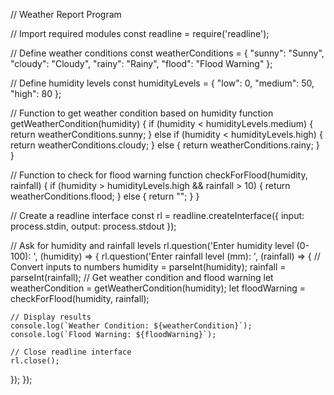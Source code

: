 // Weather Report Program

// Import required modules
const readline = require('readline');

// Define weather conditions
const weatherConditions = {
  "sunny": "Sunny",
  "cloudy": "Cloudy",
  "rainy": "Rainy",
  "flood": "Flood Warning"
};

// Define humidity levels
const humidityLevels = {
  "low": 0,
  "medium": 50,
  "high": 80
};

// Function to get weather condition based on humidity
function getWeatherCondition(humidity) {
  if (humidity < humidityLevels.medium) {
    return weatherConditions.sunny;
  } else if (humidity < humidityLevels.high) {
    return weatherConditions.cloudy;
  } else {
return weatherConditions.rainy;
  }
}

// Function to check for flood warning
function checkForFlood(humidity, rainfall) {
  if (humidity > humidityLevels.high && rainfall > 10) {
    return weatherConditions.flood;
  } else {
    return "";
  }
}

// Create a readline interface
const rl = readline.createInterface({
  input: process.stdin,
  output: process.stdout
});

// Ask for humidity and rainfall levels
rl.question('Enter humidity level (0-100): ', (humidity) => {
  rl.question('Enter rainfall level (mm): ', (rainfall) => {
    // Convert inputs to numbers
    humidity = parseInt(humidity);
    rainfall = parseInt(rainfall);
 // Get weather condition and flood warning
    let weatherCondition = getWeatherCondition(humidity);
    let floodWarning = checkForFlood(humidity, rainfall);

    // Display results
    console.log(`Weather Condition: ${weatherCondition}`);
    console.log(`Flood Warning: ${floodWarning}`);

    // Close readline interface
    rl.close();
  });
});

